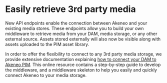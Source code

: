 # Easily retrieve 3rd party media

New API endpoints enable the connection between Akeneo and your existing media stores. These endpoints allow you to build your own middleware to retrieve media from your DAM, media storage, or any other external source. Assets stored externally will also now be visible along with assets uploaded to the PIM asset library.

In order to offer the flexibility to connect to any 3rd party media storage, we provide extensive documentation explaining [how to connect your DAM to Akeneo PIM](https://api.akeneo.com/guides/dam-connection/introduction.html). This online resource contains a step-by-step guide to develop the middleware, and a middleware skeleton to help you easily and quickly connect Akeneo to your media storage.
